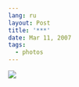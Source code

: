 ```yaml
---
lang: ru
layout: Post
title: '***'
date: Mar 11, 2007
tags:
  - photos
---
```


![](/images/blog/Sapegin-Artem-20D-2007-03-08-278-7857.jpg)
